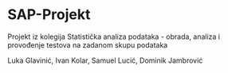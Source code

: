 # SAP-Projekt

Projekt iz kolegija Statistička analiza podataka - obrada, analiza i provođenje testova na zadanom skupu podataka

Luka Glavinić, Ivan Kolar, Samuel Lucić, Dominik Jambrović
